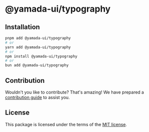# @yamada-ui/typography

## Installation

```sh
pnpm add @yamada-ui/typography
# or
yarn add @yamada-ui/typography
# or
npm install @yamada-ui/typography
# or
bun add @yamada-ui/typography
```

## Contribution

Wouldn't you like to contribute? That's amazing! We have prepared a [contribution guide](https://github.com/yamada-ui/yamada-ui/blob/main/CONTRIBUTING.md) to assist you.

## License

This package is licensed under the terms of the
[MIT license](https://github.com/yamada-ui/yamada-ui/blob/main/LICENSE).
